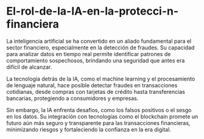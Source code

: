 # El-rol-de-la-IA-en-la-protecci-n-financiera
La inteligencia artificial se ha convertido en un aliado fundamental para el sector financiero, especialmente en la detección de fraudes. Su capacidad para analizar datos en tiempo real permite identificar patrones de comportamiento sospechosos, brindando una seguridad que antes era difícil de alcanzar.

La tecnología detrás de la IA, como el machine learning y el procesamiento de lenguaje natural, hace posible detectar fraudes en transacciones cotidianas, desde compras con tarjetas de crédito hasta transferencias bancarias, protegiendo a consumidores y empresas.

Sin embargo, la IA enfrenta desafíos, como los falsos positivos o el sesgo en los datos. Su integración con tecnologías como el blockchain promete un futuro aún más seguro y transparente para las transacciones financieras, minimizando riesgos y fortaleciendo la confianza en la era digital.
